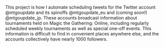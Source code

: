 This project is how I automate scheduling tweets for the Twitter account @mtgoupdate and its spinoffs @mtgoupdate_eu and (coming soon!) @mtgoupdate_jp. These accounts broadcast information about tournaments held on Magic the Gathering: Online, including regularly scheduled weekly tournaments as well as special one-off events. This information is difficult to find in convenient places anywhere else, and the accounts collectively have nearly 1000 followers.